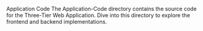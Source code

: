 Application Code
The Application-Code directory contains the source code for the Three-Tier Web Application. Dive into this directory to explore the frontend and backend implementations.
